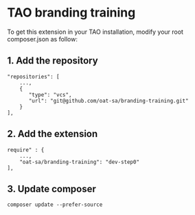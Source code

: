 # TAO branding training

To get this extension in your TAO installation, modify your root composer.json as follow:

## 1. Add the repository
```
"repositories": [
    ...,
    {
       "type": "vcs",
       "url": "git@github.com/oat-sa/branding-training.git"
    }
],

```

## 2. Add the extension
```
require" : {
    ...,
    "oat-sa/branding-training": "dev-step0"
],

```

## 3. Update composer
```
composer update --prefer-source
```